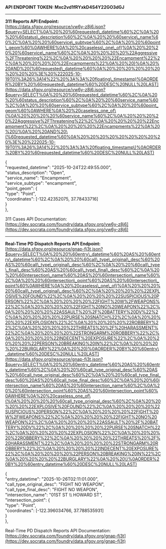 **API ENDPOINT TOKEN: Mxc2vd1fRYxkD4S4Y22GO3dGJ**

---

**311 Reports API Endpoint:**  
[https://data.sfgov.org/resource/vw6y-z8j6.json?$query=SELECT%0A%20%20%60requested\_datetime%60%2C%0A%20%20%60status\_description%60%2C%0A%20%20%60service\_name%60%2C%0A%20%20%60service\_subtype%60%2C%0A%20%20%60point\_geom%60%0AWHERE%0A%20%20caseless\_one\_of(%0A%20%20%20%20%60service\_name%60%2C%0A%20%20%20%20%22Aggressive%2FThreatening%22%2C%0A%20%20%20%20%22Encampment%22%2C%0A%20%20%20%20%22Encampments%22%0A%20%20)%0A%20%20AND%20(%60requested\_datetime%60%0A%20%20%20%20%20%20%20%20%20%3E%20%222025-10-19T01%3A26%3A14%22%20%3A%3A%20floating\_timestamp)%0AORDER%20BY%20%60requested\_datetime%60%20DESC%20NULL%20LAST](https://data.sfgov.org/resource/vw6y-z8j6.json?$query=SELECT%0A%20%20%60requested_datetime%60%2C%0A%20%20%60status_description%60%2C%0A%20%20%60service_name%60%2C%0A%20%20%60service_subtype%60%2C%0A%20%20%60point_geom%60%0AWHERE%0A%20%20caseless_one_of\(%0A%20%20%20%20%60service_name%60%2C%0A%20%20%20%20%22Aggressive%2FThreatening%22%2C%0A%20%20%20%20%22Encampment%22%2C%0A%20%20%20%20%22Encampments%22%0A%20%20\)%0A%20%20AND%20\(%60requested_datetime%60%0A%20%20%20%20%20%20%20%20%20%3E%20%222025-10-19T01%3A26%3A14%22%20%3A%3A%20floating_timestamp\)%0AORDER%20BY%20%60requested_datetime%60%20DESC%20NULL%20LAST)

{  
    "requested\_datetime": "2025-10-24T22:49:55.000",  
    "status\_description": "Open",  
    "service\_name": "Encampment",  
    "service\_subtype": "encampment",  
    "point\_geom": {  
      "type": "Point",  
      "coordinates": \[-122.42352075, 37.78433716\]  
    }  
  },

311 Cases API Documentation: [https://dev.socrata.com/foundry/data.sfgov.org/vw6y-z8j6](https://dev.socrata.com/foundry/data.sfgov.org/vw6y-z8j6)

---

**Real-Time PD Dispatch Reports API Endpoint:**  
[https://data.sfgov.org/resource/gnap-fj3t.json?$query=SELECT%0A%20%20%60entry\_datetime%60%20AS%20%60entry\_datetime%60%2C%0A%20%20%60call\_type\_original\_desc%60%20AS%20%60call\_type\_original\_desc%60%2C%0A%20%20%60call\_type\_final\_desc%60%20AS%20%60call\_type\_final\_desc%60%2C%0A%20%20%60intersection\_name%60%20AS%20%60intersection\_name%60%2C%0A%20%20%60intersection\_point%60%20AS%20%60intersection\_point%60%0AWHERE%0A%20%20caseless\_one\_of(%0A%20%20%20%20%60call\_type\_original\_desc%60%2C%0A%20%20%20%20%22EXPLOSIVE%20FOUND%22%2C%0A%20%20%20%20%22SUSPICIOUS%20PERSON%22%2C%0A%20%20%20%20%22FIGHT%20W%2FWEAPONS%22%2C%0A%20%20%20%20%22FIGHT%20NO%20WEAPON%22%2C%0A%20%20%20%20%22ASSAULT%20%2F%20BATTERY%20DV%22%2C%0A%20%20%20%20%22PURSE%20SNATCH%22%2C%0A%20%20%20%20%22EXPLOSION%22%2C%0A%20%20%20%20%22ROBBERY%22%2C%0A%20%20%20%20%22THREATS%20%2F%20HARASSMENT%22%2C%0A%20%20%20%20%22STRONGARM%20ROBBERY%22%2C%0A%20%20%20%20%22INDECENT%20EXPOSURE%22%2C%0A%20%20%20%20%22PERSON%20BREAKING%20IN%22%2C%0A%20%20%20%20%22BURGLARY%22%0A%20%20)%0AORDER%20BY%20%60entry\_datetime%60%20DESC%20NULL%20LAST](https://data.sfgov.org/resource/gnap-fj3t.json?$query=SELECT%0A%20%20%60entry_datetime%60%20AS%20%60entry_datetime%60%2C%0A%20%20%60call_type_original_desc%60%20AS%20%60call_type_original_desc%60%2C%0A%20%20%60call_type_final_desc%60%20AS%20%60call_type_final_desc%60%2C%0A%20%20%60intersection_name%60%20AS%20%60intersection_name%60%2C%0A%20%20%60intersection_point%60%20AS%20%60intersection_point%60%0AWHERE%0A%20%20caseless_one_of\(%0A%20%20%20%20%60call_type_original_desc%60%2C%0A%20%20%20%20%22EXPLOSIVE%20FOUND%22%2C%0A%20%20%20%20%22SUSPICIOUS%20PERSON%22%2C%0A%20%20%20%20%22FIGHT%20W%2FWEAPONS%22%2C%0A%20%20%20%20%22FIGHT%20NO%20WEAPON%22%2C%0A%20%20%20%20%22ASSAULT%20%2F%20BATTERY%20DV%22%2C%0A%20%20%20%20%22PURSE%20SNATCH%22%2C%0A%20%20%20%20%22EXPLOSION%22%2C%0A%20%20%20%20%22ROBBERY%22%2C%0A%20%20%20%20%22THREATS%20%2F%20HARASSMENT%22%2C%0A%20%20%20%20%22STRONGARM%20ROBBERY%22%2C%0A%20%20%20%20%22INDECENT%20EXPOSURE%22%2C%0A%20%20%20%20%22PERSON%20BREAKING%20IN%22%2C%0A%20%20%20%20%22BURGLARY%22%0A%20%20\)%0AORDER%20BY%20%60entry_datetime%60%20DESC%20NULL%20LAST)

{  
    "entry\_datetime": "2025-10-26T02:11:01.000",  
    "call\_type\_original\_desc": "FIGHT NO WEAPON",  
    "call\_type\_final\_desc": "FIGHT NO WEAPON",  
    "intersection\_name": "01ST ST \\\\ HOWARD ST",  
    "intersection\_point": {  
      "type": "Point",  
      "coordinates": \[-122.396034766, 37.788535931\]  
    }  
  },

Real-Time PD Dispatch Reports API Documentation: [https://dev.socrata.com/foundry/data.sfgov.org/gnap-fj3t](https://dev.socrata.com/foundry/data.sfgov.org/gnap-fj3t)